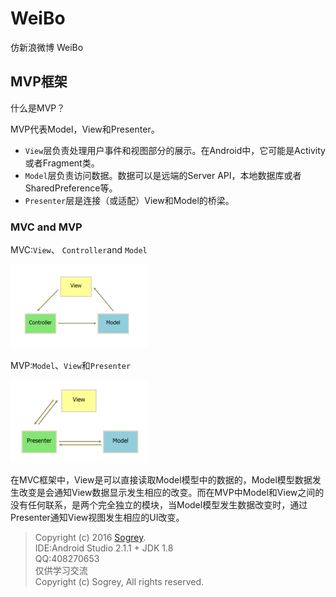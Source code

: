 # WeiBo
仿新浪微博 WeiBo

## MVP框架
什么是MVP？

MVP代表Model，View和Presenter。

* `View`层负责处理用户事件和视图部分的展示。在Android中，它可能是Activity或者Fragment类。
* `Model`层负责访问数据。数据可以是远端的Server API，本地数据库或者SharedPreference等。
* `Presenter`层是连接（或适配）View和Model的桥梁。

### MVC and MVP

MVC:`View`、 `Controller`and `Model`<br/>

![MVC](https://raw.githubusercontent.com/Sogrey/WeiBo/master/extra/20150608102446102.jpg.png)<br/>

MVP:`Model`、`View`和`Presenter`<br/>

![MVP](https://raw.githubusercontent.com/Sogrey/WeiBo/master/extra/20150608102447103.jpg.png)<br/>

在MVC框架中，View是可以直接读取Model模型中的数据的，Model模型数据发生改变是会通知View数据显示发生相应的改变。而在MVP中Model和View之间的没有任何联系，是两个完全独立的模块，当Model模型发生数据改变时，通过Presenter通知View视图发生相应的UI改变。

>Copyright (c) 2016 [Sogrey](https://github.com/Sogrey).<br/>
>IDE:Android Studio 2.1.1 + JDK 1.8<br/>
>QQ:408270653<br/>
>仅供学习交流<br/>
>Copyright (c) Sogrey, All rights reserved.
